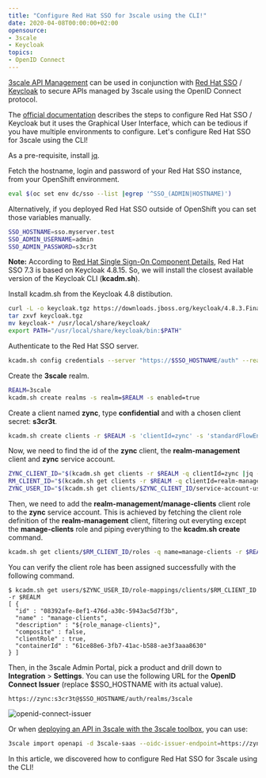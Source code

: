 ```yaml
---
title: "Configure Red Hat SSO for 3scale using the CLI!"
date: 2020-04-08T00:00:00+02:00
opensource: 
- 3scale
- Keycloak
topics:
- OpenID Connect
---
```


[3scale API Management](https://3scale.github.io/) can be used in conjunction with [Red Hat SSO](https://access.redhat.com/products/red-hat-single-sign-on) / [Keycloak](https://www.keycloak.org/) to secure APIs managed by 3scale using the OpenID Connect protocol.

The [official documentation](https://access.redhat.com/documentation/en-us/red_hat_3scale_api_management/2.8/html/administering_the_api_gateway/openid-connect#configure_red_hat_single_sign_on) describes the steps to configure Red Hat SSO / Keycloak but it uses the Graphical User Interface, which can be tedious if you have multiple environments to configure. Let's configure Red Hat SSO for 3scale using the CLI!

<!--more-->

As a pre-requisite, install [jq](https://stedolan.github.io/jq/download/).

Fetch the hostname, login and password of your Red Hat SSO instance, from your OpenShift environment.

```sh
eval $(oc set env dc/sso --list |egrep '^SSO_(ADMIN|HOSTNAME)')
```

Alternatively, if you deployed Red Hat SSO outside of OpenShift you can set those variables manually.

```sh
SSO_HOSTNAME=sso.myserver.test
SSO_ADMIN_USERNAME=admin
SSO_ADMIN_PASSWORD=s3cr3t
```

**Note:** According to [Red Hat Single Sign-On Component Details](https://access.redhat.com/articles/2342881), Red Hat SSO 7.3 is based on Keycloak 4.8.15. So, we will install the closest available version of the Keycloak CLI (**kcadm.sh**).

Install kcadm.sh from the Keycloak 4.8 distibution.

```sh
curl -L -o keycloak.tgz https://downloads.jboss.org/keycloak/4.8.3.Final/keycloak-4.8.3.Final.tar.gz
tar zxvf keycloak.tgz
mv keycloak-* /usr/local/share/keycloak/
export PATH="/usr/local/share/keycloak/bin:$PATH"
```

Authenticate to the Red Hat SSO server.

```sh
kcadm.sh config credentials --server "https://$SSO_HOSTNAME/auth" --realm master --user "$SSO_ADMIN_USERNAME" --client admin-cli --password "$SSO_ADMIN_PASSWORD"
```

Create the **3scale** realm.

```sh
REALM=3scale
kcadm.sh create realms -s realm=$REALM -s enabled=true
```

Create a client named **zync**, type **confidential** and with a chosen client secret: **s3cr3t**.

```sh
kcadm.sh create clients -r $REALM -s 'clientId=zync' -s 'standardFlowEnabled=false' -s 'directAccessGrantsEnabled=false' -s 'serviceAccountsEnabled=true' -s 'clientAuthenticatorType=client-secret' -s 'secret=s3cr3t'
```

Now, we need to find the id of the **zync** client, the **realm-management** client and **zync** service account.

```sh
ZYNC_CLIENT_ID="$(kcadm.sh get clients -r $REALM -q clientId=zync |jq -r '.[0].id')"
RM_CLIENT_ID="$(kcadm.sh get clients -r $REALM -q clientId=realm-management |jq -r '.[0].id')"
ZYNC_USER_ID="$(kcadm.sh get clients/$ZYNC_CLIENT_ID/service-account-user -r $REALM |jq -r '.id')"
```

Then, we need to add the **realm-management/manage-clients** client role to the **zync** service account.
This is achieved by fetching the client role definition of the **realm-management** client, filtering out everyting except the **manage-clients** role and piping everything to the **kcadm.sh create** command.

```sh
kcadm.sh get clients/$RM_CLIENT_ID/roles -q name=manage-clients -r $REALM |jq -r '[ .[] | select(.name == "manage-clients") ]' | kcadm.sh create users/$ZYNC_USER_ID/role-mappings/clients/$RM_CLIENT_ID -r $REALM -f -
```

You can verify the client role has been assigned successfully with the following command. 

```
$ kcadm.sh get users/$ZYNC_USER_ID/role-mappings/clients/$RM_CLIENT_ID -r $REALM
[ {
  "id" : "08392afe-8ef1-476d-a30c-5943ac5d7f3b",
  "name" : "manage-clients",
  "description" : "${role_manage-clients}",
  "composite" : false,
  "clientRole" : true,
  "containerId" : "61ce88e6-3fb7-41ac-b588-ae3f3aaa8630"
} ]
```

Then, in the 3scale Admin Portal, pick a product and drill down to **Integration** > **Settings**.
You can use the following URL for the **OpenID Connect Issuer** (replace $SSO_HOSTNAME with its actual value).

```
https://zync:s3cr3t@$SSO_HOSTNAME/auth/realms/3scale
```

![openid-connect-issuer](openid-connect-issuer.png)

Or when [deploying an API in 3scale with the 3scale toolbox](https://developers.redhat.com/blog/2019/07/29/3scale-toolbox-deploy-an-api-from-the-cli/), you can use:

```sh
3scale import openapi -d 3scale-saas --oidc-issuer-endpoint=https://zync:s3cr3t@$SSO_HOSTNAME/auth/realms/3scale /path/to/openapi.yaml
```

In this article, we discovered how to configure Red Hat SSO for 3scale using the CLI!
